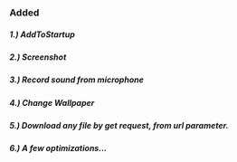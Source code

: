 ### Added 
##### 1.) AddToStartup
##### 2.) Screenshot
##### 3.) Record sound from microphone
##### 4.) Change Wallpaper
##### 5.) Download any file by get request, from url parameter.
##### 6.) A few optimizations...
